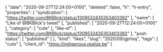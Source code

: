 {
  "date": "2020-09-27T12:24:00+0100",
  "deleted": false,
  "h": "h-entry",
  "properties": {
    "syndication": [
      "https://twitter.com/BKBlick/status/1309532435353403392"
    ],
    "name": [
      "Like of @BKBlick's tweet"
    ],
    "published": [
      "2020-09-27T12:24:00+0100"
    ],
    "category": [
      "cute"
    ],
    "like-of": [
      "https://twitter.com/BKBlick/status/1309532435353403392"
    ],
    "post-status": [
      "published"
    ]
  },
  "kind": "likes",
  "slug": "2020/09/gphsq",
  "tags": [
    "cute"
  ],
  "client_id": "https://indigenous.realize.be"
}
